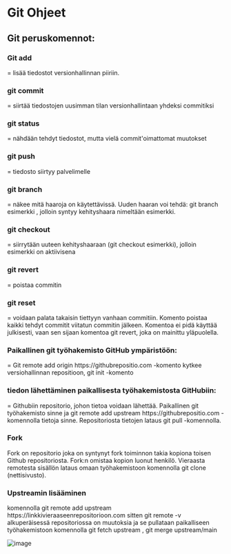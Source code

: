 
<h1>Git Ohjeet</h1>

<h2>Git peruskomennot:</h2>
<h3>Git add</h3>
= lisää tiedostot versionhallinnan piiriin. 
<h3>git commit</h3>	
= siirtää tiedostojen uusimman tilan versionhallintaan yhdeksi commitiksi
<h3>git status</h3>	
= nähdään tehdyt tiedostot, mutta vielä commit'oimattomat muutokset
<h3>git push</h3>	
= tiedosto siirtyy palvelimelle
<h3>git branch</h3>	
= näkee mitä haaroja on käytettävissä. Uuden haaran voi tehdä: git branch esimerkki , jolloin syntyy kehityshaara nimeltään esimerkki.
<h3>git checkout</h3>
= siirrytään uuteen kehityshaaraan (git checkout esimerkki), jolloin esimerkki on aktiivisena
<h3>git revert</h3>
= poistaa commitin
<h3>git reset</h3>
= voidaan palata takaisin tiettyyn vanhaan commitiin. Komento poistaa kaikki tehdyt commitit viitatun commitin jälkeen. Komentoa ei pidä käyttää julkisesti, vaan sen sijaan komentoa git revert, joka on mainittu yläpuolella.
<h3>Paikallinen git työhakemisto GitHub ympäristöön:</h3>
= Git remote add origin https://githubrepositio.com -komento kytkee versiohallinnan repositioon, git init -komento 
<h3>tiedon lähettäminen paikallisesta työhakemistosta GitHubiin:</h3>
= Githubiin repositorio, johon tietoa voidaan lähettää. Paikallinen git työhakemisto sinne ja git remote add upstream https://githubrepositio.com -komennolla tietoja sinne. Repositoriosta tietojen lataus git pull -komennolla.
<h3>Fork</h3>
Fork on repositorio joka on syntynyt fork toiminnon takia kopiona toisen Github repositoriosta. Fork:n omistaa kopion luonut henkilö. 
Vieraasta remotesta sisällön lataus omaan työhakemistoon komennolla git clone (nettisivusto).
<h3>Upstreamin lisääminen</h3>
komennolla git remote add upstream https://linkkivieraaseenrepositorioon.com
sitten git remote -v
alkuperäisessä repositoriossa on muutoksia ja se pullataan paikalliseen työhakemistoon komennolla git fetch upstream , git merge upstream/main

![image](https://user-images.githubusercontent.com/93643733/149132448-8f010c26-16c0-456a-a4b0-64412f6552f8.png)

